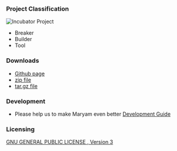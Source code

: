 ### Project Classification
![Incubator Project](assets/images/owasp_level_incubator.svg)

* <i class="fas fa-hammer" style="color:#233e81;"></i> Breaker
* <i class="fas fa-toolbox" style="color:#233e81;"></i> Builder
* <i class="fas fa-tools" style="color:#233e81;"></i> Tool

### Downloads

* [Github page](https://github.com/saeeddhqan/Maryam)
* [zip file](https://github.com/saeeddhqan/Maryam/zipball/master)
* [tar.gz file](https://github.com/saeeddhqan/Maryam/tarball/master)


### Development
* Please help us to make Maryam even better [Development Guide](https://github.com/saeeddhqan/maryam/wiki/Development-Guide)

### Licensing

[GNU GENERAL PUBLIC LICENSE , Version 3](https://github.com/saeeddhqan/Maryam/blob/master/LICENSE)
